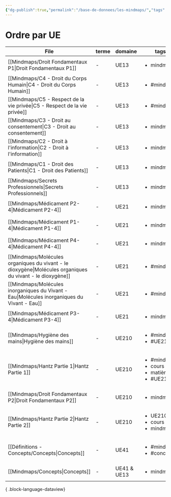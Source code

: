 ```yaml
---
{"dg-publish":true,"permalink":"/base-de-donnees/les-mindmaps/","tags":["dataview"],"noteIcon":""}
---
```




# Ordre par UE
| File                                                                                                         | terme | domaine     | tags                                                                     | date               |
| ------------------------------------------------------------------------------------------------------------ | ----- | ----------- | ------------------------------------------------------------------------ | ------------------ |
| [[Mindmaps/Droit Fondamentaux P1\|Droit Fondamentaux P1]]                                                 | \-    | UE13        | <ul><li>mindmaps</li></ul>                                               | January 01, 2024   |
| [[Mindmaps/C4 - Droit du Corps Humain\|C4 - Droit du Corps Humain]]                                       | \-    | UE13        | <ul><li>#mindmaps</li></ul>                                              | September 11, 2024 |
| [[Mindmaps/C5 - Respect de la vie privée\|C5 - Respect de la vie privée]]                                 | \-    | UE13        | <ul><li>#mindmaps</li></ul>                                              | September 11, 2024 |
| [[Mindmaps/C3 - Droit au consentement\|C3 - Droit au consentement]]                                       | \-    | UE13        | <ul><li>mindmaps</li></ul>                                               | September 11, 2024 |
| [[Mindmaps/C2 - Droit à l'information\|C2 - Droit à l'information]]                                       | \-    | UE13        | <ul><li>mindmaps</li></ul>                                               | September 11, 2024 |
| [[Mindmaps/C1 - Droit des Patients\|C1 - Droit des Patients]]                                             | \-    | UE13        | <ul><li>mindmaps</li></ul>                                               | September 11, 2024 |
| [[Mindmaps/Secrets Professionnels\|Secrets Professionnels]]                                               | \-    | UE13        | <ul><li>mindmaps</li></ul>                                               | September 17, 2024 |
| [[Mindmaps/Médicament P2-4\|Médicament P2-4]]                                                             | \-    | UE21        | <ul><li>mindmaps</li></ul>                                               | October 10, 2024   |
| [[Mindmaps/Médicament P1-4\|Médicament P1-4]]                                                             | \-    | UE21        | <ul><li>mindmaps</li></ul>                                               | October 10, 2024   |
| [[Mindmaps/Médicament P4-4\|Médicament P4-4]]                                                             | \-    | UE21        | <ul><li>mindmaps</li></ul>                                               | October 10, 2024   |
| [[Mindmaps/Molécules organiques du vivant - le dioxygène\|Molécules organiques du vivant - le dioxygène]] | \-    | UE21        | <ul><li>#mindmaps</li></ul>                                              | January 01, 2024   |
| [[Mindmaps/Molécules inorganiques du Vivant - Eau\|Molécules inorganiques du Vivant - Eau]]               | \-    | UE21        | <ul><li>#mindmaps</li></ul>                                              | September 16, 2024 |
| [[Mindmaps/Médicament P3-4\|Médicament P3-4]]                                                             | \-    | UE21        | <ul><li>mindmaps</li></ul>                                               | October 10, 2024   |
| [[Mindmaps/Hygiène des mains\|Hygiène des mains]]                                                         | \-    | UE210       | <ul><li>#mindmaps</li><li>#UE210</li></ul>                               | September 09, 2024 |
| [[Mindmaps/Hantz Partie 1\|Hantz Partie 1]]                                                               | \-    | UE210       | <ul><li>#mindmaps</li><li>cours</li><li>matière</li><li>#UE210</li></ul> | September 09, 2024 |
| [[Mindmaps/Droit Fondamentaux P2\|Droit Fondamentaux P2]]                                                 | \-    | UE210       | <ul><li>mindmaps</li></ul>                                               | August 08, 2024    |
| [[Mindmaps/Hantz Partie 2\|Hantz Partie 2]]                                                               | \-    | UE210       | <ul><li>UE210</li><li>cours</li><li>mindmaps</li></ul>                   | September 09, 2024 |
| [[Définitions - Concepts/Concepts\|Concepts]]                                                             | \-    | UE41        | <ul><li>#mindmaps</li><li>#concept</li></ul>                             | October 10, 2024   |
| [[Mindmaps/Concepts\|Concepts]]                                                                           | \-    | UE41 & UE13 | <ul><li>mindmaps</li></ul>                                               | October 10, 2024   |

{ .block-language-dataview}

